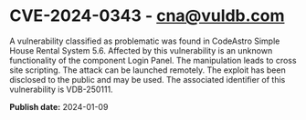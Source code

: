 # CVE-2024-0343 - cna@vuldb.com

A vulnerability classified as problematic was found in CodeAstro Simple House Rental System 5.6. Affected by this vulnerability is an unknown functionality of the component Login Panel. The manipulation leads to cross site scripting. The attack can be launched remotely. The exploit has been disclosed to the public and may be used. The associated identifier of this vulnerability is VDB-250111.

**Publish date:** 2024-01-09
